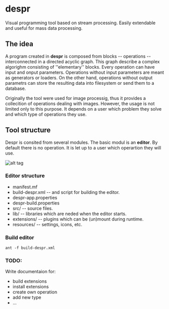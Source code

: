 # despr
Visual programming tool based on stream processing. Easily extendable and useful for mass data processing.

## The idea
A program created in **despr** is composed from blocks -- operations -- interconnected in a directed acyclic graph. This graph describe a complex algorighm consisting of ''elementary'' blocks. Every operation can have input and onput parameters. Operations without input parameters are meant as generators or loaders. On the other hand, operations without output parametrs can store the resulting data into filesystem or send them to a database.

Originally the tool were used for image processig, thus it provides a collecition of operations dealing with images. However, the usage is not limited only to this purpose. It depends on a user which problem they solve and which type of operations they use.

## Tool structure
Despr is consited from several modules. The basic modul is an **editor**. By default there is no operation. It is let up to a user which operartion they will use.

![alt tag](https://raw.github.com/msurkovsky/despr/master/web-doc/img/despr_overview.png)

### Editor structure
* manifest.mf
* build-despr.xml -- and script for building the editor.
* despr-app.properties
* despr-build.properties
* src/ -- source files.
* lib/ -- libraries which are neded when the editor starts.
* extensions/ -- plugins which can be (un)mount during runtime.
* resources/ -- settings, icons, etc.

### Build editor
`ant -f build-despr.xml`

### TODO: 
Write documentaion for:
* build extensions
* install extensions
* create own operation
* add new type
* ...
